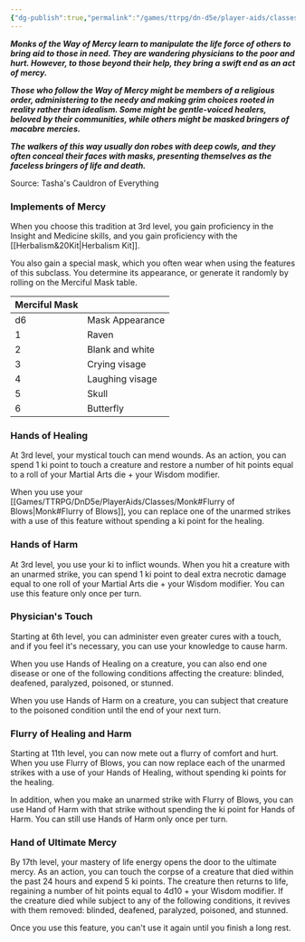 ```yaml
---
{"dg-publish":true,"permalink":"/games/ttrpg/dn-d5e/player-aids/classes/class-specialisations/monk-way-of-mercy/","tags":["sub-class","ttrpg/dnd/5e"],"noteIcon":""}
---
```



**_Monks of the Way of Mercy learn to manipulate the life force of others to bring aid to those in need. They are wandering physicians to the poor and hurt. However, to those beyond their help, they bring a swift end as an act of mercy._**

**_Those who follow the Way of Mercy might be members of a religious order, administering to the needy and making grim choices rooted in reality rather than idealism. Some might be gentle-voiced healers, beloved by their communities, while others might be masked bringers of macabre mercies._**

**_The walkers of this way usually don robes with deep cowls, and they often conceal their faces with masks, presenting themselves as the faceless bringers of life and death._**

Source: Tasha's Cauldron of Everything

### Implements of Mercy

When you choose this tradition at 3rd level, you gain proficiency in the Insight and Medicine skills, and you gain proficiency with the [[Herbalism&20Kit\|Herbalism Kit]].

You also gain a special mask, which you often wear when using the features of this subclass. You determine its appearance, or generate it randomly by rolling on the Merciful Mask table.

|Merciful Mask||
|---|---|
|d6|Mask Appearance|
|1|Raven|
|2|Blank and white|
|3|Crying visage|
|4|Laughing visage|
|5|Skull|
|6|Butterfly|

### Hands of Healing

At 3rd level, your mystical touch can mend wounds. As an action, you can spend 1 ki point to touch a creature and restore a number of hit points equal to a roll of your Martial Arts die + your Wisdom modifier.

When you use your [[Games/TTRPG/DnD5e/PlayerAids/Classes/Monk#Flurry of Blows\|Monk#Flurry of Blows]], you can replace one of the unarmed strikes with a use of this feature without spending a ki point for the healing.

### Hands of Harm

At 3rd level, you use your ki to inflict wounds. When you hit a creature with an unarmed strike, you can spend 1 ki point to deal extra necrotic damage equal to one roll of your Martial Arts die + your Wisdom modifier. You can use this feature only once per turn.

### Physician's Touch

Starting at 6th level, you can administer even greater cures with a touch, and if you feel it's necessary, you can use your knowledge to cause harm.

When you use Hands of Healing on a creature, you can also end one disease or one of the following conditions affecting the creature: blinded, deafened, paralyzed, poisoned, or stunned.

When you use Hands of Harm on a creature, you can subject that creature to the poisoned condition until the end of your next turn.

### Flurry of Healing and Harm

Starting at 11th level, you can now mete out a flurry of comfort and hurt. When you use Flurry of Blows, you can now replace each of the unarmed strikes with a use of your Hands of Healing, without spending ki points for the healing.

In addition, when you make an unarmed strike with Flurry of Blows, you can use Hand of Harm with that strike without spending the ki point for Hands of Harm. You can still use Hands of Harm only once per turn.

### Hand of Ultimate Mercy

By 17th level, your mastery of life energy opens the door to the ultimate mercy. As an action, you can touch the corpse of a creature that died within the past 24 hours and expend 5 ki points. The creature then returns to life, regaining a number of hit points equal to 4d10 + your Wisdom modifier. If the creature died while subject to any of the following conditions, it revives with them removed: blinded, deafened, paralyzed, poisoned, and stunned.

Once you use this feature, you can't use it again until you finish a long rest.